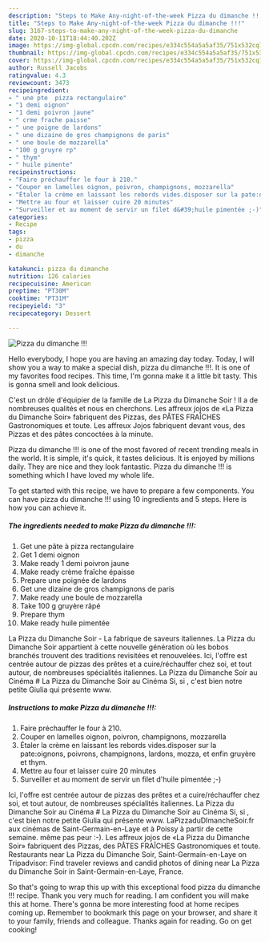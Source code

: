 ```yaml
---
description: "Steps to Make Any-night-of-the-week Pizza du dimanche !!!"
title: "Steps to Make Any-night-of-the-week Pizza du dimanche !!!"
slug: 3167-steps-to-make-any-night-of-the-week-pizza-du-dimanche
date: 2020-10-11T18:44:40.202Z
image: https://img-global.cpcdn.com/recipes/e334c554a5a5af35/751x532cq70/pizza-du-dimanche-photo-principale-de-la-recette.jpg
thumbnail: https://img-global.cpcdn.com/recipes/e334c554a5a5af35/751x532cq70/pizza-du-dimanche-photo-principale-de-la-recette.jpg
cover: https://img-global.cpcdn.com/recipes/e334c554a5a5af35/751x532cq70/pizza-du-dimanche-photo-principale-de-la-recette.jpg
author: Russell Jacobs
ratingvalue: 4.3
reviewcount: 3473
recipeingredient:
- " une pte  pizza rectangulaire"
- "1 demi oignon"
- "1 demi poivron jaune"
- " crme frache paisse"
- " une poigne de lardons"
- " une dizaine de gros champignons de paris"
- " une boule de mozzarella"
- "100 g gruyre rp"
- " thym"
- " huile pimente"
recipeinstructions:
- "Faire préchauffer le four à 210."
- "Couper en lamelles oignon, poivron, champignons, mozzarella"
- "Étaler la crème en laissant les rebords vides.disposer sur la pate:oignons, poivrons, champignons, lardons, mozza, et enfin gruyère et thym."
- "Mettre au four et laisser cuire 20 minutes"
- "Surveiller et au moment de servir un filet d&#39;huile pimentée ;-)"
categories:
- Recipe
tags:
- pizza
- du
- dimanche

katakunci: pizza du dimanche 
nutrition: 126 calories
recipecuisine: American
preptime: "PT30M"
cooktime: "PT31M"
recipeyield: "3"
recipecategory: Dessert

---
```



![Pizza du dimanche !!!](https://img-global.cpcdn.com/recipes/e334c554a5a5af35/751x532cq70/pizza-du-dimanche-photo-principale-de-la-recette.jpg)

Hello everybody, I hope you are having an amazing day today. Today, I will show you a way to make a special dish, pizza du dimanche !!!. It is one of my favorites food recipes. This time, I'm gonna make it a little bit tasty. This is gonna smell and look delicious.

C&#39;est un drôle d&#39;équipier de la famille de La Pizza du Dimanche Soir ! Il a de nombreuses qualités et nous en cherchons. Les affreux jojos de «La Pizza du Dimanche Soir» fabriquent des Pizzas, des PÂTES FRAÎCHES Gastronomiques et toute. Les affreux Jojos fabriquent devant vous, des Pizzas et des pâtes concoctées à la minute.

Pizza du dimanche !!! is one of the most favored of recent trending meals in the world. It is simple, it's quick, it tastes delicious. It is enjoyed by millions daily. They are nice and they look fantastic. Pizza du dimanche !!! is something which I have loved my whole life.


To get started with this recipe, we have to prepare a few components. You can have pizza du dimanche !!! using 10 ingredients and 5 steps. Here is how you can achieve it.

<!--inarticleads1-->

##### The ingredients needed to make Pizza du dimanche !!!:

1. Get  une pâte à pizza rectangulaire
1. Get 1 demi oignon
1. Make ready 1 demi poivron jaune
1. Make ready  crème fraîche épaisse
1. Prepare  une poignée de lardons
1. Get  une dizaine de gros champignons de paris
1. Make ready  une boule de mozzarella
1. Take 100 g gruyère râpé
1. Prepare  thym
1. Make ready  huile pimentée


La Pizza du Dimanche Soir - La fabrique de saveurs italiennes. La Pizza du Dimanche Soir appartient à cette nouvelle génération où les bobos branchés trouvent des traditions revisitées et renouvelées. Ici, l&#39;offre est centrée autour de pizzas des prêtes et a cuire/réchauffer chez soi, et tout autour, de nombreuses spécialités italiennes. La Pizza du Dimanche Soir au Cinéma # La Pizza du Dimanche Soir au Cinéma Si, si , c&#39;est bien notre petite Giulia qui présente www. 

<!--inarticleads2-->

##### Instructions to make Pizza du dimanche !!!:

1. Faire préchauffer le four à 210.
1. Couper en lamelles oignon, poivron, champignons, mozzarella
1. Étaler la crème en laissant les rebords vides.disposer sur la pate:oignons, poivrons, champignons, lardons, mozza, et enfin gruyère et thym.
1. Mettre au four et laisser cuire 20 minutes
1. Surveiller et au moment de servir un filet d&#39;huile pimentée ;-)


Ici, l&#39;offre est centrée autour de pizzas des prêtes et a cuire/réchauffer chez soi, et tout autour, de nombreuses spécialités italiennes. La Pizza du Dimanche Soir au Cinéma # La Pizza du Dimanche Soir au Cinéma Si, si , c&#39;est bien notre petite Giulia qui présente www. LaPizzaduDImancheSoir.fr aux cinémas de Saint-Germain-en-Laye et à Poissy à partir de cette semaine. même pas peur :-). Les affreux jojos de «La Pizza du Dimanche Soir» fabriquent des Pizzas, des PÂTES FRAÎCHES Gastronomiques et toute. Restaurants near La Pizza du Dimanche Soir, Saint-Germain-en-Laye on Tripadvisor: Find traveler reviews and candid photos of dining near La Pizza du Dimanche Soir in Saint-Germain-en-Laye, France. 

So that's going to wrap this up with this exceptional food pizza du dimanche !!! recipe. Thank you very much for reading. I am confident you will make this at home. There's gonna be more interesting food at home recipes coming up. Remember to bookmark this page on your browser, and share it to your family, friends and colleague. Thanks again for reading. Go on get cooking!
